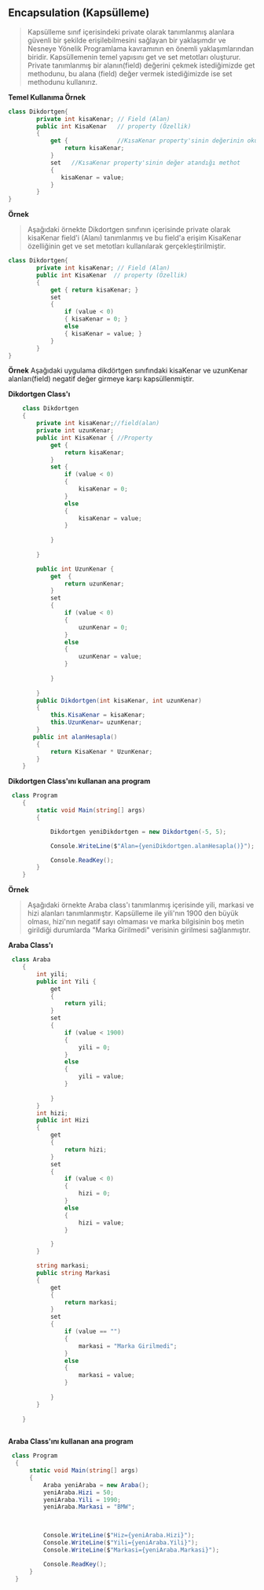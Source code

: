 ## Encapsulation  (Kapsülleme) ## 
> Kapsülleme sınıf içerisindeki private olarak tanımlanmış alanlara güvenli bir şekilde erişilebilmesini sağlayan bir yaklaşımdır ve Nesneye Yönelik Programlama kavramının en önemli yaklaşımlarından biridir.
> Kapsüllemenin temel yapısını get ve set metotları oluşturur. Private tanımlanmış bir alanın(field) değerini çekmek istediğimizde get methodunu, bu alana (field) değer vermek istediğimizde ise set methodunu kullanırız.

**Temel Kullanıma Örnek**
```csharp
class Dikdortgen{
        private int kisaKenar; // Field (Alan)
        public int KisaKenar   // property (Özellik)
        {
            get {              //KısaKenar property'sinin değerinin okunduğu methot
                return kisaKenar; 
            }
            set   //KısaKenar property'sinin değer atandığı methot
            {
               kisaKenar = value; 
            }
        }
}
```

**Örnek**
> Aşağıdaki örnekte Dikdortgen sınıfının içerisinde private olarak kisaKenar field'i (Alanı) tanımlanmış  ve bu field'a erişim KisaKenar özelliğinin get ve set metotları kullanılarak gerçekleştirilmiştir. 
```csharp
class Dikdortgen{
        private int kisaKenar; // Field (Alan)
        public int KisaKenar  // property (Özellik)
        {
            get { return kisaKenar; }
            set
            {
                if (value < 0)
                { kisaKenar = 0; }
                else
                { kisaKenar = value; }
            }
        }
}
```

**Örnek**
Aşağıdaki uygulama dikdörtgen sınıfındaki kisaKenar ve uzunKenar alanları(field) negatif değer girmeye karşı kapsüllenmiştir.


**Dikdortgen Class'ı**
```csharp
    class Dikdortgen
    {
        private int kisaKenar;//field(alan)
        private int uzunKenar;
        public int KisaKenar { //Property
            get { 
                return kisaKenar; 
            }
            set { 
                if (value < 0)
                {
                    kisaKenar = 0;
                }
                else
                {
                    kisaKenar = value;
                }
               
            } 
        
        }

        public int UzunKenar { 
            get  {
                return uzunKenar;
            }
            set
            {
                if (value < 0)
                {
                    uzunKenar = 0;
                }
                else
                {
                    uzunKenar = value;
                }
               
            }
        
        }
        public Dikdortgen(int kisaKenar, int uzunKenar)
        {
            this.KisaKenar = kisaKenar;
            this.UzunKenar= uzunKenar;
        }
       public int alanHesapla()
        {
            return KisaKenar * UzunKenar;
        }
    }

```
**Dikdortgen Class'ını kullanan ana program**
```csharp
 class Program
    {
        static void Main(string[] args)
        {

            Dikdortgen yeniDikdortgen = new Dikdortgen(-5, 5);

            Console.WriteLine($"Alan={yeniDikdortgen.alanHesapla()}");

            Console.ReadKey();
        }
    }

```
**Örnek**
> Aşağıdaki örnekte Araba class'ı tanımlanmış içerisinde yili, markasi ve hizi alanları tanımlanmıştır. Kapsülleme ile yili'nın 1900 den büyük olması, hizi'nın negatif sayı olmaması ve marka bilgisinin boş metin girildiği  durumlarda "Marka  Girilmedi" verisinin girilmesi sağlanmıştır.


**Araba Class'ı**
```csharp
 class Araba
    {
        int yili;
        public int Yili {
            get
            {
                return yili;
            }
            set
            {
                if (value < 1900)
                {
                    yili = 0;
                }
                else
                {
                    yili = value;
                }
                
            }
        }
        int hizi;
        public int Hizi
        {
            get
            {
                return hizi;
            }
            set
            {
                if (value < 0)
                {
                    hizi = 0;
                }
                else
                {
                    hizi = value;
                }

            }
        }

        string markasi;
        public string Markasi
        {
            get
            {
                return markasi;
            }
            set
            {
                if (value == "")
                {
                    markasi = "Marka Girilmedi";
                }
                else
                {
                    markasi = value;
                }
               
            }
        }
        
    }
  
  ```
  **Araba Class'ını kullanan ana program**
  
  ```csharp
   class Program
    {
        static void Main(string[] args)
        {
            Araba yeniAraba = new Araba();
            yeniAraba.Hizi = 50;
            yeniAraba.Yili = 1990;
            yeniAraba.Markasi = "BMW";

            

            Console.WriteLine($"Hiz={yeniAraba.Hizi}");
            Console.WriteLine($"Yili={yeniAraba.Yili}");
            Console.WriteLine($"Markasi={yeniAraba.Markasi}");

            Console.ReadKey();
        }
    }
  ```
